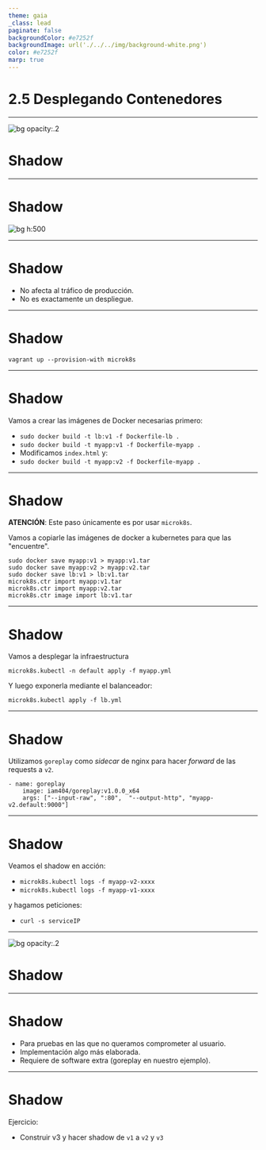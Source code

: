 ```yaml
---
theme: gaia
_class: lead
paginate: false
backgroundColor: #e7252f
backgroundImage: url('./../../img/background-white.png')
color: #e7252f
marp: true
---
```

<!-- _backgroundImage: url('./../../img/background-red.png') -->
<!-- _color: white -->

# 2.5 Desplegando Contenedores

---
![bg opacity:.2](https://66.media.tumblr.com/35767e66058164ec09bcd823c2a0868a/tumblr_n78rw4FsRC1tebgrfo2_500.gif)
# Shadow

---
# Shadow
![bg h:500](https://image.slidesharecdn.com/wso2conasia2018microservicescontainersandbeyond-180810094628/95/wso2con-asia-2018-microservices-containers-and-beyond-19-638.jpg?cb=1533894559)

---
# Shadow

- No afecta al tráfico de producción.
- No es exactamente un despliegue.

---
# Shadow

`vagrant up --provision-with microk8s`

---
# Shadow

Vamos a crear las imágenes de Docker necesarias primero:

- `sudo docker build -t lb:v1 -f Dockerfile-lb .`
- `sudo docker build -t myapp:v1 -f Dockerfile-myapp .`
- Modificamos `index.html` y:
- `sudo docker build -t myapp:v2 -f Dockerfile-myapp .`

---
# Shadow

**ATENCIÓN**: Este paso únicamente es por usar `microk8s`.

Vamos a copiarle las imágenes de docker a kubernetes para que las "encuentre".

```
sudo docker save myapp:v1 > myapp:v1.tar
sudo docker save myapp:v2 > myapp:v2.tar
sudo docker save lb:v1 > lb:v1.tar
microk8s.ctr import myapp:v1.tar
microk8s.ctr import myapp:v2.tar
microk8s.ctr image import lb:v1.tar
```

---
# Shadow

Vamos a desplegar la infraestructura

`microk8s.kubectl -n default apply -f myapp.yml`

Y luego exponerla mediante el balanceador:

`microk8s.kubectl apply -f lb.yml`

---
# Shadow

Utilizamos `goreplay` como _sidecar_ de nginx para hacer _forward_ de las requests a `v2`.

```
- name: goreplay
    image: iam404/goreplay:v1.0.0_x64
    args: ["--input-raw", ":80",  "--output-http", "myapp-v2.default:9000"]
```

---
# Shadow

Veamos el shadow en acción:

- `microk8s.kubectl logs -f myapp-v2-xxxx`
- `microk8s.kubectl logs -f myapp-v1-xxxx`

y hagamos peticiones:

- `curl -s serviceIP`

---
![bg opacity:.2](https://imagenes.20minutos.es/files/image_656_370/uploads/imagenes/2019/05/21/957237.jpg)
# Shadow

---
# Shadow

- Para pruebas en las que no queramos comprometer al usuario.
- Implementación algo más elaborada.
- Requiere de software extra (goreplay en nuestro ejemplo).

---
# Shadow

Ejercicio:

- Construir v3 y hacer shadow de `v1` a `v2` y `v3`
